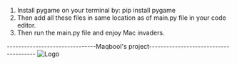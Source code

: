 1. Install pygame on your terminal by:
                                      pip install pygame
2. Then add all these files in same location as of main.py file in your code editor.
3. Then run the main.py file and enjoy Mac invaders.


-------------------------------Maqbool's  project--------------------------------------
![Logo](https://ibb.co/tbwp3T3)
